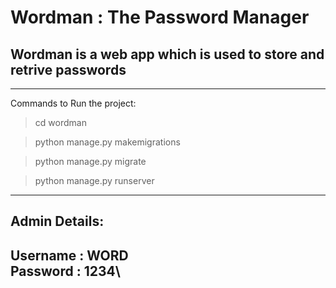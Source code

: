 # Wordman : The Password Manager
## Wordman is a web app which is used to store and retrive passwords

---
Commands to Run the project:

>cd wordman 

>python manage.py makemigrations 

>python manage.py migrate 

>python manage.py runserver
---

Admin Details:
---
Username : WORD\
Password : 1234\
--
